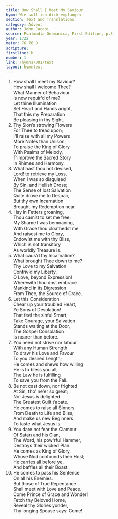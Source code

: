 ```yaml
---
title: How Shall I Meet My Saviour
hymn: Wie soll ich dich empfangen
section: Text and Translations
category: Advent
author: John Jacobi
source: Psalmodia Germanica, First Edition, p.3
year: 1722
meter: 76 76 D
scripture:
firstline: h
number: 1
link: /hymns/001/text
layout: hymntext
---
```


1. How shall I meet my Saviour?  
   How shall I welcome Thee?  
   What Manner of Behaviour  
   Is now requir'd of me?  
   Let thine Illumination  
   Set Heart and Hands aright,  
   That this my Preparation  
   Be pleasing in thy Sight.  
2. Thy Sion’s strowing Flowers  
   For Thee to tread upon;  
   I'll raise with all my Powers  
   More Notes than Unison,  
   To praise the King of Glory  
   With Psalms of Melody,  
   T’improve the Sacred Story  
   In Rhimes and Harmony.  
3. What hast thou not devised,  
   Lord! to retrieve my Loss,  
   When I was so disguised  
   By Sin, and Hellish Dross;  
   The Sense of lost Salvation  
   Quite drove me to Despair,  
   But thy own Incarnation  
   Brought my Redemption near.  
4. I lay in Fetters groaning,  
   Thou cam’st to set me free;  
   My Shame I was bemoaning,  
   With Grace thou cloathedst me  
   And raisest me to Glory,  
   Endow’st me with thy Bliss,  
   Which is not transitory  
   As worldly Treasure is.  
5. What caus'd thy Incarnation?  
   What brought Thee down to me?  
   Thy Love to my Salvation  
   Contriv’d my Liberty.  
   O Love, beyond Expression!  
   Wherewith thou dost embrace  
   Mankind in its Digression  
   From Thee, the Source of Grace.  
6. Let this Consideration  
   Chear up your troubled Heart,  
   Ye Sons of Desolation!  
   That feel the sinful Smart;  
   Take Courage, your Salvation  
   Stands waiting at the Door,  
   The Gospel Consolation  
   Is nearer than before.  
7. You need not strive nor labour  
   With any Human Strength  
   To draw his Love and Favour  
   To you desired Length;  
   He comes and shews how willing  
   He is to bless you all,  
   The Law he is fulfilling  
   To save you from the Fall.  
8. Be not cast down, nor frighted  
   At Sin, tho' ne'er so great;  
   No! Jesus is delighted  
   The Greatest Guilt t’abate.  
   He comes to raise all Sinners  
   From Death to Life and Bliss,  
   And make us new Beginners  
   To taste what Jesus is.  
9. You dare not fear the Clamour  
   Of Satan and his Clan,  
   The Word, his pow'rful Hammer,  
   Destroys their wicked Plan.  
   He comes as King of Glory,  
   Whose Nod confounds their Host;  
   He carries all before ye,  
   And baffles all their Boast.  
10. He comes to pass his Sentence  
   On all his Enemies.  
   But those of True Repentance  
   Shall meet with Love and Peace.  
   Come Prince of Grace and Wonder!  
   Fetch thy Beloved Home,  
   Reveal thy Glories yonder,  
   Thy longing Spouse says: Come!  




